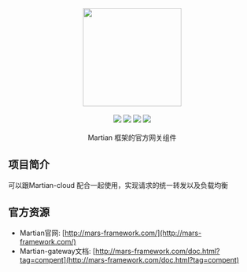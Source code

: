 <div align=center>
<img width="200px;" src="http://mars-framework.com/img/logo-github.png"/>
</div>

<br/>

<div align=center>

<img src="https://img.shields.io/badge/licenes-MIT-brightgreen.svg"/>
<img src="https://img.shields.io/badge/jdk-1.8+-brightgreen.svg"/>
<img src="https://img.shields.io/badge/maven-3.5.4+-brightgreen.svg"/>
<img src="https://img.shields.io/badge/release-master-brightgreen.svg"/>

</div>

<br/>

<div align=center>
Martian 框架的官方网关组件
</div>

## 项目简介

可以跟Martian-cloud 配合一起使用，实现请求的统一转发以及负载均衡

## 官方资源

- Martian官网: [http://mars-framework.com/](http://mars-framework.com/)
- Martian-gateway文档: [http://mars-framework.com/doc.html?tag=compent](http://mars-framework.com/doc.html?tag=compent)